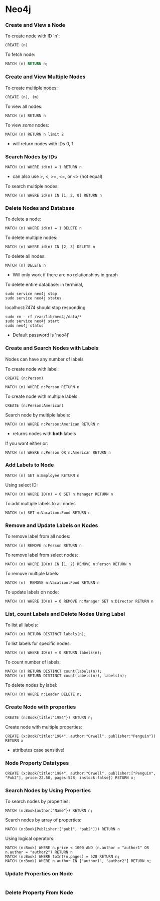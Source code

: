 
# Neo4j

### Create and View a Node

To create node with ID 'n':
```
CREATE (n)
```

To fetch node:
```SQL
MATCH (n) RETURN n;
```

### Create and View Multiple Nodes

To create multiple nodes:
```
CREATE (n), (m)
```

To view all nodes:
```
MATCH (n) RETURN n
```

To view *some* nodes:
```
MATCH (n) RETURN n limit 2
```
* will return nodes with IDs 0, 1

### Search Nodes by IDs

```
MATCH (n) WHERE id(n) = 1 RETURN n
```
* can also use >, <, >=, <=, or <> (not equal)

To search multiple nodes:
```
MATCH (n) WHERE id(n) IN [1, 2, 0] RETURN n
```

### Delete Nodes and Database

To delete a node:
```
MATCH (n) WHERE id(n) = 1 DELETE n
```

To delete multiple nodes:
```
MATCH (n) WHERE id(n) IN [2, 3] DELETE n
```

To delete all nodes:
```
MATCH (n) DELETE n
```
* Will only work if there are no relationships in graph

To delete entire database:
in terminal,
```
sudo service neo4j stop
sudo service neo4j status
```
localhost:7474 should stop responding

```
sudo rm - rf /var/lib/neo4j/data/*
sudo service neo4j start
sudo neo4j status
```
* Default password is 'neo4j'

### Create and Search Nodes with Labels

Nodes can have any number of labels

To create node with label:
```
CREATE (n:Person)
```

```
MATCH (n) WHERE n:Person RETURN n
```

To create node with multiple labels:
```
CREATE (n:Person:American)
```

Search node by multiple labels:
```
MATCH (n) WHERE n:Person:American RETURN n
```
* returns nodes with **both** labels

If you want either or:
```
MATCH (n) WHERE n:Person OR n:American RETURN n
```

### Add Labels to Node

```
MATCH (n) SET n:Employee RETURN n
```

Using select ID:
```
MATCH (n) WHERE ID(n) = 0 SET n:Manager RETURN n
```

To add multiple labels to all nodes
```
MATCH (n) SET n:Vacation:Food RETURN n
```

### Remove and Update Labels on Nodes

To remove label from all nodes:
```
MATCH (n) REMOVE n:Person RETURN n
```

To remove label from select nodes:
```
MATCH (n) WHERE ID(n) IN [1, 2] REMOVE n:Person RETURN n
```

To remove multiple labels:
```
MATCH (n)  REMOVE n:Vacation:Food RETURN n
```

To update labels on node:
```
MATCH (n) WHERE ID(n) = 0 REMOVE n:Manager SET n:Director RETURN n
```

### List, count Labels and Delete Nodes Using Label

To list all labels:
```
MATCH (n) RETURN DISTINCT labels(n);
```

To list labels for specific nodes:
```
MATCH (n) WHERE ID(n) = 0 RETURN labels(n);
```

To count number of labels:
```
MATCH (n) RETURN DISTINCT count(labels(n));
MATCH (n) RETURN DISTINCT count(labels(n)), labels(n);
```

To delete nodes by label:
```
MATCH (n) WHERE n:Leader DELETE n;
```

### Create Node with properties

```
CREATE (n:Book{title:"1984"}) RETURN n;
```

Create node with multiple properties:
```
CREATE (x:Book{title:"1984", author:"Orwell", publisher:"Penguin"}) RETURN x
```
* attributes case sensitive!

### Node Property Datatypes

```
CREATE (x:Book{title:"1984", author:"Orwell", publisher:["Penguin", "Pub2"], price:22.50, pages:528, instock:false}) RETURN x;
```

### Search Nodes by Using Properties

To search nodes by properties:
```
MATCH (n:Book{author:"Name"}) RETURN n;
```

Search nodes by array of properties:
```
MATCH (n:Book{Publisher:["pub1", "pub2"]}) RETURN n
```

Using logical operators:
```
MATCH (n:Book) WHERE n.price < 1000 AND (n.author = "author1" OR n.author = "author2") RETURN n
MATCH (n:Book) WHERE toInt(n.pages) = 528 RETURN n;
MATCH (n:Book) WHERE n.author IN ["author1", "author2"] RETURN n;
```

### Update Properties on Node

```

```

### Delete Property From Node
